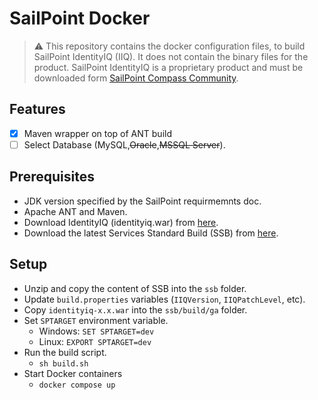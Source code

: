 # SailPoint Docker

> ⚠ This repository contains the docker configuration files, to build SailPoint IdentityIQ (IIQ). It does not contain the binary files for the product. SailPoint IdentityIQ is a proprietary product and must be downloaded form [SailPoint Compass Community](https://community.sailpoint.com/).

## Features

- [x] Maven wrapper on top of ANT build
- [ ] Select Database (MySQL,~~Oracle~~,~~MSSQL Server~~).

## Prerequisites

- JDK version specified by the SailPoint requirmemnts doc.
- Apache ANT and Maven.
- Download IdentityIQ (identityiq.war) from [here](https://community.sailpoint.com/t5/IdentityIQ-Server-Software/ct-p/IdentityIQ).
- Download the latest Services Standard Build (SSB) from [here](https://community.sailpoint.com/t5/Professional-Services/Services-Standard-Build-SSB-v7/ta-p/190496).

## Setup

- Unzip and copy the content of SSB into the `ssb` folder.
- Update `build.properties` variables (`IIQVersion`, `IIQPatchLevel`, etc).
- Copy `identityiq-x.x.war` into the `ssb/build/ga` folder.
- Set `SPTARGET` environment variable.
  - Windows: `SET SPTARGET=dev`
  - Linux: `EXPORT SPTARGET=dev`
- Run the build script.
  - `sh build.sh`
- Start Docker containers
  - `docker compose up`
